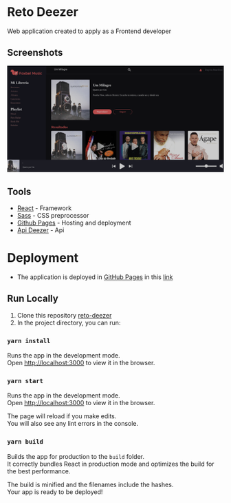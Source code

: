 # Reto Deezer

Web application created to apply as a Frontend developer
## Screenshots
![preview](./docs/img/preview.png)

## Tools
- [React](https://reactjs.org/) - Framework
- [Sass](https://sass-lang.com/) - CSS preprocessor
- [Github Pages](https://pages.github.com/) - Hosting and deployment
- [Api Deezer](https://developers.deezer.com/) - Api

# Deployment
- The application is deployed in [GitHub Pages](https://pages.github.com/) in this [link](https://deyvis17gy.github.io/reto-deezer/)

## Run Locally
1. Clone this repository [reto-deezer](https://github.com/Deyvis17GY/reto-deezer.git)
2. In the project directory, you can run: 
### `yarn install`
Runs the app in the development mode.\
Open [http://localhost:3000](http://localhost:3000) to view it in the browser.
### `yarn start`

Runs the app in the development mode.\
Open [http://localhost:3000](http://localhost:3000) to view it in the browser.

The page will reload if you make edits.\
You will also see any lint errors in the console.
### `yarn build`

Builds the app for production to the `build` folder.\
It correctly bundles React in production mode and optimizes the build for the best performance.

The build is minified and the filenames include the hashes.\
Your app is ready to be deployed!
